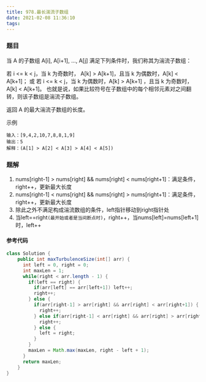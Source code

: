 ```yaml
---
title: 978.最长湍流子数组
date: 2021-02-08 11:36:10
tags:
---
```



### 题目
当 A 的子数组 A[i], A[i+1], ..., A[j] 满足下列条件时，我们称其为湍流子数组：

若 i <= k < j，当 k 为奇数时， A[k] > A[k+1]，且当 k 为偶数时，A[k] < A[k+1]；
或 若 i <= k < j，当 k 为偶数时，A[k] > A[k+1] ，且当 k 为奇数时， A[k] < A[k+1]。
也就是说，如果比较符号在子数组中的每个相邻元素对之间翻转，则该子数组是湍流子数组。

返回 A 的最大湍流子数组的长度。
<!--more-->

示例
```
输入：[9,4,2,10,7,8,8,1,9]
输出：5
解释：(A[1] > A[2] < A[3] > A[4] < A[5])
```

### 题解
1. nums[right-1] > nums[right] && nums[right] < nums[right+1]：满足条件，right++，更新最大长度
2. nums[right-1] < nums[right] && nums[right] > nums[right+1]：满足条件，right++，更新最大长度
3. 除此之外不满足构成湍流数组的条件，left指针移动到right指针处
4. 当left==right`(最开始或者是当间断点时)`，right++，当nums[left]=nums[left+1]时，left++

#### 参考代码
```java
class Solution {
    public int maxTurbulenceSize(int[] arr) {
      int left = 0, right = 0;
      int maxLen = 1;
      while(right < arr.length - 1) {
        if(left == right) {
          if(arr[left] == arr[left+1]) left++;
          right++;
        } else {
          if(arr[right-1] > arr[right] && arr[right] < arr[right+1]) {
            right++;
          } else if(arr[right-1] < arr[right] && arr[right] > arr[right+1]) {
            right++;
          } else {
            left = right;
          }
        }
        maxLen = Math.max(maxLen, right - left + 1);
      }
      return maxLen;
    }
}
```